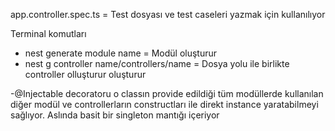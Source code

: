 app.controller.spec.ts = Test dosyası ve test caseleri yazmak için kullanılıyor



Terminal komutları
- nest generate module name = Modül oluşturur
- nest g controller name/controllers/name = Dosya yolu ile birlikte controller olluşturur oluşturur


-@Injectable decoratoru o classın provide edildiği tüm modüllerde kullanılan diğer modül ve controllerların constructları ile direkt instance yaratabilmeyi sağlıyor. Aslında basit bir singleton mantığı içeriyor